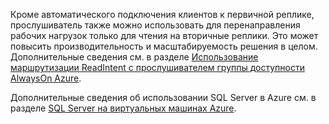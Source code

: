 Кроме автоматического подключения клиентов к первичной реплике, прослушиватель также можно использовать для перенаправления рабочих нагрузок только для чтения на вторичные реплики. Это может повысить производительность и масштабируемость решения в целом. Дополнительные сведения см. в разделе [Использование маршрутизации ReadIntent с прослушивателем группы доступности AlwaysOn Azure](http://go.microsoft.com/fwlink/?LinkId=522515).

Дополнительные сведения об использовании SQL Server в Azure см. в разделе [SQL Server на виртуальных машинах Azure](../articles/virtual-machines/virtual-machines-sql-server-infrastructure-services.md).

<!---HONumber=August15_HO7-->